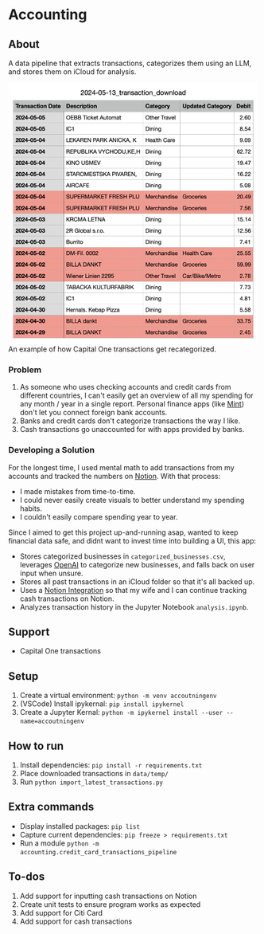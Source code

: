 # Accounting

## About

A data pipeline that extracts transactions, categorizes them using an LLM, and stores them on iCloud for analysis.

<img src="img/transactions.png" width=500>
<figcaption>An example of how Capital One transactions get recategorized.</figcaption>

### Problem

1. As someone who uses checking accounts and credit cards from different countries, I can't easily get an overview of all my spending for any month / year in a single report. Personal finance apps (like [Mint](https://mint.intuit.com/)) don't let you connect foreign bank accounts.
2. Banks and credit cards don't categorize transactions the way I like.
3. Cash transactions go unaccounted for with apps provided by banks.

### Developing a Solution

For the longest time, I used mental math to add transactions from my accounts and tracked the numbers on [Notion](https://www.notion.so). With that process:
- I made mistakes from time-to-time.
- I could never easily create visuals to better understand my spending habits.
- I couldn't easily compare spending year to year.

Since I aimed to get this project up-and-running asap, wanted to keep financial data safe, and didnt want to invest time into building a UI, this app:
- Stores categorized businesses in `categorized_businesses.csv`, leverages [OpenAI](https://platform.openai.com/docs/introduction) to categorize new businesses, and falls back on user input when unsure.
- Stores all past transactions in an iCloud folder so that it's all backed up. 
- Uses a [Notion Integration](https://www.notion.so/integrations) so that my wife and I can continue tracking cash transactions on Notion.
- Analyzes transaction history in the Jupyter Notebook `analysis.ipynb`.

## Support
- Capital One transactions

## Setup
1. Create a virtual environment: `python -m venv accoutningenv`
2. (VSCode) Install ipykernal: `pip install ipykernel`
3. Create a Jupyter Kernal: `python -m ipykernel install --user --name=accoutningenv` 

## How to run
1. Install dependencies: `pip install -r requirements.txt`
3. Place downloaded transactions in `data/temp/`
3. Run `python import_latest_transactions.py`

## Extra commands
- Display installed packages: `pip list`
- Capture current dependencies: `pip freeze > requirements.txt`
- Run a module `python -m accounting.credit_card_transactions_pipeline`

## To-dos
1. Add support for inputting cash transactions on Notion
2. Create unit tests to ensure program works as expected
3. Add support for Citi Card
4. Add support for cash transactions